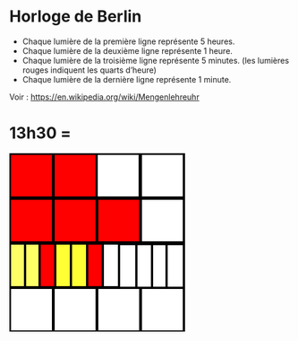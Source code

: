 # Horloge de Berlin


* Chaque lumière de la première ligne représente 5 heures.
* Chaque lumière de la deuxième ligne représente 1 heure.
* Chaque lumière de la troisième ligne représente 5 minutes. (les lumières rouges indiquent les quarts d’heure)
* Chaque lumière de la dernière ligne représente 1 minute.

Voir : https://en.wikipedia.org/wiki/Mengenlehreuhr


# 13h30 =
![13h30](/assets/13h30.png)
